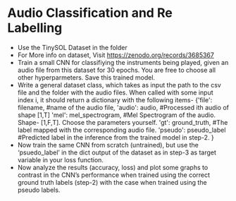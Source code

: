 # Audio Classification and Re Labelling 
- Use the TinySOL Dataset in the folder 
- For More info on dataset, Visit https://zenodo.org/records/3685367
- Train a small CNN for classifiying the instruments being played, given an audio file from this dataset for 30 epochs. You are free to choose all other hyperparmeters. Save this trained model.
- Write a general dataset class, which takes as input the path to the csv file and the folder with the audio files. When called with some input index i, it should return a dictionary with the following items-
{'file': filename, #name of the audio file,
 'audio': audio, #Processed ith audio of shape [1,T]
 'mel': mel_spectrogram, #Mel Spectrogram of the audio. Shape- [1,F,T]. Choose the parameters yourself.
 'gt': ground_truth, #The label mapped with the corresponding audio file.
 'pseudo': pseudo_label #Predicted label in the inference from the trained model in step-2.
}
- Now train the same CNN from scratch (untrained), but use the ‘psuedo_label’ in the dict output of the dataset as in step-3 as target variable in your loss function.
- Now analyze the results (accuracy, loss) and plot some graphs to contrast in the CNN’s performance when trained using the correct ground truth labels (step-2) with the case when trained using the pseudo labels.